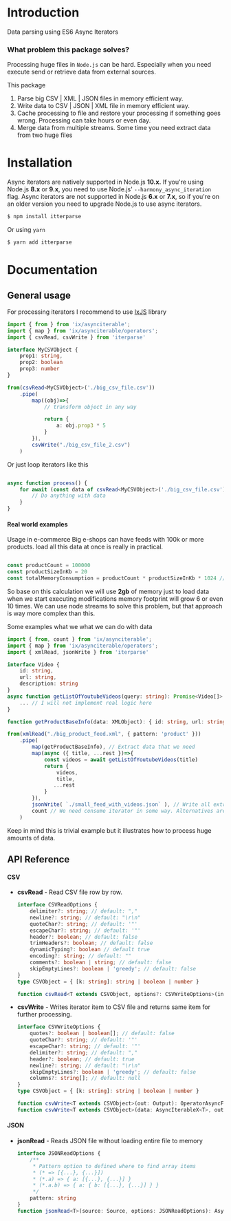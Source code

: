 # Introduction
Data parsing using ES6 Async Iterators

### What problem this package solves?

Processing huge files in `Node.js` can be hard. Especially when you need execute send or retrieve data from external sources.

This package

1. Parse big CSV | XML | JSON files in memory efficient way.
2. Write data to CSV | JSON | XML file in memory efficient way.
3. Cache processing to file and restore your processing if something goes wrong. Processing can take hours or even day. 
4. Merge data from multiple streams. Some time you need extract data from two huge files



# Installation
Async iterators are natively supported in Node.js **10.x.** If you're using Node.js **8.x** or **9.x**, you need to use Node.js' `--harmony_async_iteration` flag. Async iterators are not supported in Node.js **6.x** or **7.x**, so if you're on an older version you need to upgrade Node.js to use async iterators.

```bash
$ npm install itterparse
```
Or using `yarn` 
```bash
$ yarn add itterparse
```

# Documentation

## General usage

For processing iterators I recommend  to use [IxJS](https://github.com/ReactiveX/IxJS) library

``` typescript
import { from } from 'ix/asynciterable';
import { map } from 'ix/asynciterable/operators';
import { csvRead, csvWrite } from 'iterparse'

interface MyCSVObject {
    prop1: string,
    prop2: boolean
    prop3: number
}

from(csvRead<MyCSVObject>('./big_csv_file.csv'))
    .pipe(
        map((obj)=>{
            // transform object in any way

            return {
                a: obj.prop3 * 5
            }
        }),
        csvWrite("./big_csv_file_2.csv")
    )
```

Or just loop iterators like this

``` typescript

async function process() {
    for await (const data of csvRead<MyCSVObject>('./big_csv_file.csv')) {
        // Do anything with data
    }
}

```

#### Real world examples

Usage in e-commerce
Big e-shops can have feeds with 100k or more products. load all this data at once is really in practical.

``` typescript

const productCount = 100000
const productSizeInKb = 20
const totalMemoryConsumption = productCount * productSizeInKb * 1024 // 2gb of memory
```

So base on this calculation we will use **2gb** of memory just to load data when we start executing modifications memory footprint will grow 6 or even 10 times. We can use node streams to solve this problem, but that approach is way more complex than this.

Some examples what we what we can do with data

``` typescript
import { from, count } from 'ix/asynciterable';
import { map } from 'ix/asynciterable/operators';
import { xmlRead, jsonWrite } from 'iterparse'

interface Video {
    id: string,
    url: string,
    description: string
}
async function getListOfYoutubeVideos(query: string): Promise<Video[]> { 
    ... // I will not implement real logic here 
}

function getProductBaseInfo(data: XMLObject): { id: string, url: string, title: string  } {...}

from(xmlRead("./big_product_feed.xml", { pattern: 'product' }))
    .pipe(
        map(getProductBaseInfo), // Extract data that we need
        map(async ({ title, ...rest })=>{
            const videos = await getListOfYoutubeVideos(title)
            return {
                videos,
                title,
               ...rest
            }
        }),
        jsonWrite( `./small_feed_with_videos.json` ), // Write all extracted data to JSON file
        count // We need consume iterator in some way. Alternatives are reduce, toArray, forEach, toMap, toSet. Read IxJS documentation to get more information
    )

```

Keep in mind this is trivial example but it illustrates how to process huge amounts of data.

## API Reference

#### CSV
- **csvRead** - Read CSV file row by row.
    ```typescript 
    interface CSVReadOptions {
        delimiter?: string; // default: ","
        newline?: string; // default: "\r\n"
        quoteChar?: string; // default: '"'
        escapeChar?: string; // default: '"'
        header?: boolean; // default: false
        trimHeaders?: boolean; // default: false
        dynamicTyping?: boolean // default true
        encoding?: string; // default: ""
        comments?: boolean | string; // default: false
        skipEmptyLines?: boolean | 'greedy'; // default: false
    }
    type CSVObject = { [k: string]: string | boolean | number }

    function csvRead<T extends CSVObject, options?: CSVWriteOptions>(input: Source): AsyncIterable<T>    
    ```
- **csvWrite** - Writes iterator item to CSV file and returns same item for further processing.
    ```typescript 
    interface CSVWriteOptions {
        quotes?: boolean | boolean[]; // default: false
        quoteChar?: string; // default: '"'
        escapeChar?: string; // default: '"'
        delimiter?: string; // default: ","
        header?: boolean; // default: true
        newline?: string; // default: "\r\n"
        skipEmptyLines?: boolean | 'greedy'; // default: false
        columns?: string[]; // default: null
    }
    type CSVObject = { [k: string]: string | boolean | number }

    function csvWrite<T extends CSVObject>(out: Output): OperatorAsyncFunction<T, T>
    function csvWrite<T extends CSVObject>(data: AsyncIterableX<T>, out: Output): AsyncIterableX<T>    
    ```
#### JSON
- **jsonRead** - Reads JSON file without loading entire file to memory
    ```typescript
    interface JSONReadOptions {
        /**
         * Pattern option to defined where to find array items
         * (* => [{...}, {...}])
         * (*.a) => { a: [{...}, {...}] }
         * (*.a.b) => { a: { b: [{...}, {...}] } }
         */
        pattern: string 
    }
    function jsonRead<T>(source: Source, options: JSONReadOptions): AsyncIterable<T>
    ```
